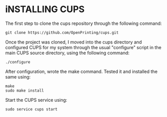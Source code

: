 # iNSTALLING CUPS
The first step to clone the cups repository through the following command:

``` 
git clone https://github.com/OpenPrinting/cups.git
```

Once the project was cloned, I moved into the cups directory and configured CUPS for my system through the usual "configure" script in the main CUPS source directory, using the following command:
```
./configure
````
After configuration, wrote the make command. Tested it and installed the same using:
```
make 
sudo make install
```
Start the CUPS service using:
```
sudo service cups start
```

